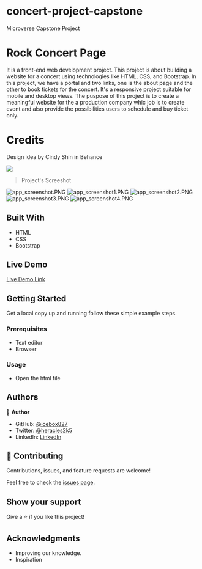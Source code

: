 # concert-project-capstone
Microverse Capstone Project

# Rock Concert Page
It is a front-end web development project. This project is about building a website for a concert using technologies like HTML, CSS, and Bootstrap. In this project, we have a portal and two links, one is the about page and the other to book tickets for the concert.
It's a responsive project suitable for mobile and desktop views. The puspose of this project is to create a meaningful website for the a production company whic job is to create event and also provide the possibilities users to schedule and buy ticket only.

# Credits
Design idea by Cindy Shin in Behance

![](https://img.shields.io/badge/Microverse-blueviolet)

> Project's Screeshot

![app_screenshot.PNG](https://github.com/icebox827/concert-project-capstone/blob/dev/app_screenshot.png?raw=true)
![app_screenshot1.PNG](https://github.com/icebox827/concert-project-capstone/blob/dev/app_screenshot1.png?raw=true)
![app_screenshot2.PNG](https://github.com/icebox827/concert-project-capstone/blob/dev/app_screenshot2.png?raw=true)
![app_screenshot3.PNG](https://github.com/icebox827/concert-project-capstone/blob/dev/app_screenshot3.png?raw=true)
![app_screenshot4.PNG](https://github.com/icebox827/concert-project-capstone/blob/dev/app_screenshot4.png?raw=true)

## Built With

- HTML
- CSS
- Bootstrap

## Live Demo

[Live Demo Link]( https://icebox827.github.io/concert-project-capstone/)

## Getting Started

Get a local copy up and running follow these simple example steps.

### Prerequisites

- Text editor
- Browser

### Usage

- Open the html file

## Authors

👤 **Author**

- GitHub: [@icebox827](https://github.com/icebox827)
- Twitter: [@heracles2k5](https://twitter.com/@heracles2k5)
- LinkedIn: [LinkedIn](https://www.linkedin.com/in/denis-lafontant-37031439/)

## 🤝 Contributing

Contributions, issues, and feature requests are welcome!

Feel free to check the [issues page](https://github.com/icebox827/concert-project-capstone/issues/1).

## Show your support

Give a ⭐️ if you like this project!

## Acknowledgments

- Improving our knowledge.
- Inspiration
